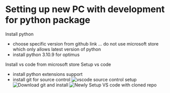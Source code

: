 # Setting up new PC with development for python package

Install python
- choose specific version from github link ... do not use microsoft store which only allows latest version of python
- install python 3.10.9 for optimus

Install vs code from microsoft store
Setup vs code
- install python extensions support
- install git for source control
![vscode source control setup](https://github.com/ray-oh/tutorialGitHub/assets/115925194/1ef5932f-cdfd-4c40-8d7c-301377eee98f)
![Download git and install](https://github.com/ray-oh/tutorialGitHub/assets/115925194/f0071744-d465-4388-a5de-91a26467f3af)
![Newly Setup VS code with cloned repo](https://github.com/ray-oh/tutorialGitHub/assets/115925194/82cfb9ac-d907-43fa-ba26-dfefc5d01bd8)


